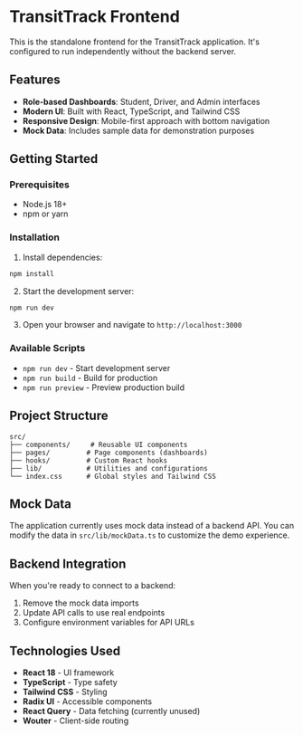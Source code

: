 <!-- @format -->

# TransitTrack Frontend

This is the standalone frontend for the TransitTrack application. It's configured to run independently without the backend server.

## Features

- **Role-based Dashboards**: Student, Driver, and Admin interfaces
- **Modern UI**: Built with React, TypeScript, and Tailwind CSS
- **Responsive Design**: Mobile-first approach with bottom navigation
- **Mock Data**: Includes sample data for demonstration purposes

## Getting Started

### Prerequisites

- Node.js 18+
- npm or yarn

### Installation

1. Install dependencies:

```bash
npm install
```

2. Start the development server:

```bash
npm run dev
```

3. Open your browser and navigate to `http://localhost:3000`

### Available Scripts

- `npm run dev` - Start development server
- `npm run build` - Build for production
- `npm run preview` - Preview production build

## Project Structure

```
src/
├── components/     # Reusable UI components
├── pages/         # Page components (dashboards)
├── hooks/         # Custom React hooks
├── lib/           # Utilities and configurations
└── index.css      # Global styles and Tailwind CSS
```

## Mock Data

The application currently uses mock data instead of a backend API. You can modify the data in `src/lib/mockData.ts` to customize the demo experience.

## Backend Integration

When you're ready to connect to a backend:

1. Remove the mock data imports
2. Update API calls to use real endpoints
3. Configure environment variables for API URLs

## Technologies Used

- **React 18** - UI framework
- **TypeScript** - Type safety
- **Tailwind CSS** - Styling
- **Radix UI** - Accessible components
- **React Query** - Data fetching (currently unused)
- **Wouter** - Client-side routing
